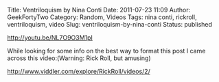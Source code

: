 Title: Ventriloquism by Nina Conti 
Date: 2011-07-23 11:09
Author: GeekFortyTwo
Category: Random, Videos
Tags: nina conti, rickroll, ventriloquism, video
Slug: ventriloquism-by-nina-conti
Status: published

http://youtu.be/NL7O9O3M1pI

<!--more-->

While looking for some info on the best way to format this post I came
across this video:(Warning: Rick Roll, but amusing)

http://www.viddler.com/explore/RickRoll/videos/2/
